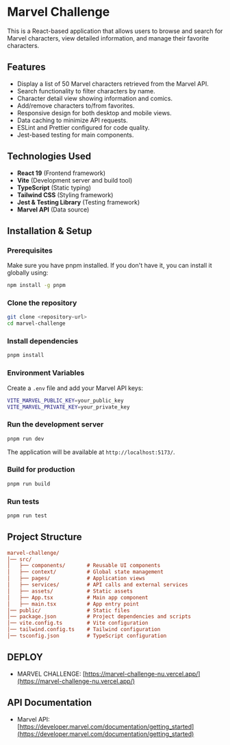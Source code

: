 # Marvel Challenge

This is a React-based application that allows users to browse and search for Marvel characters, view detailed information, and manage their favorite characters.

## Features

- Display a list of 50 Marvel characters retrieved from the Marvel API.
- Search functionality to filter characters by name.
- Character detail view showing information and comics.
- Add/remove characters to/from favorites.
- Responsive design for both desktop and mobile views.
- Data caching to minimize API requests.
- ESLint and Prettier configured for code quality.
- Jest-based testing for main components.

## Technologies Used

- **React 19** (Frontend framework)
- **Vite** (Development server and build tool)
- **TypeScript** (Static typing)
- **Tailwind CSS** (Styling framework)
- **Jest & Testing Library** (Testing framework)
- **Marvel API** (Data source)

## Installation & Setup

### Prerequisites

Make sure you have pnpm installed. If you don't have it, you can install it globally using:

```sh
npm install -g pnpm
```

### Clone the repository

```sh
git clone <repository-url>
cd marvel-challenge
```

### Install dependencies

```sh
pnpm install
```

### Environment Variables

Create a `.env` file and add your Marvel API keys:

```sh
VITE_MARVEL_PUBLIC_KEY=your_public_key
VITE_MARVEL_PRIVATE_KEY=your_private_key
```

### Run the development server

```sh
pnpm run dev
```

The application will be available at `http://localhost:5173/`.

### Build for production

```sh
pnpm run build
```

### Run tests

```sh
pnpm run test
```

## Project Structure

```ini
marvel-challenge/
│── src/
│   ├── components/       # Reusable UI components
│   ├── context/          # Global state management
│   ├── pages/            # Application views
│   ├── services/         # API calls and external services
│   ├── assets/           # Static assets
│   ├── App.tsx           # Main app component
│   ├── main.tsx          # App entry point
│── public/               # Static files
│── package.json          # Project dependencies and scripts
│── vite.config.ts        # Vite configuration
│── tailwind.config.ts    # Tailwind configuration
│── tsconfig.json         # TypeScript configuration
```

## DEPLOY

- MARVEL CHALLENGE: [https://marvel-challenge-nu.vercel.app/](https://marvel-challenge-nu.vercel.app/)

## API Documentation

- Marvel API: [https://developer.marvel.com/documentation/getting_started](https://developer.marvel.com/documentation/getting_started)
